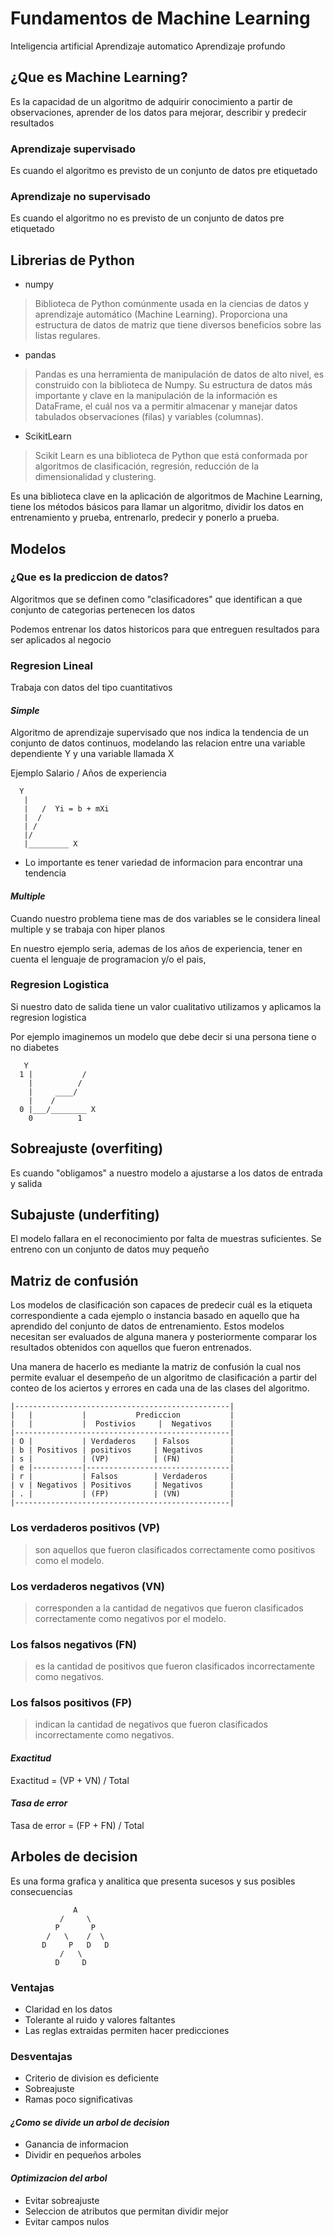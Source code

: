 # Fundamentos de Machine Learning

Inteligencia artificial
Aprendizaje automatico
Aprendizaje profundo

## ¿Que es Machine Learning?
Es la capacidad de un algoritmo de adquirir conocimiento a partir de observaciones, aprender de los datos para mejorar, describir y predecir resultados

### Aprendizaje supervisado
Es cuando el algoritmo es previsto de un conjunto de datos pre etiquetado

### Aprendizaje no supervisado
Es cuando el algoritmo no es previsto de un conjunto de datos pre etiquetado

## Librerias de Python
* numpy

> Biblioteca de Python comúnmente usada en la ciencias de datos y aprendizaje automático (Machine Learning). 
Proporciona una estructura de datos de matriz que tiene diversos beneficios sobre las listas regulares.

* pandas

> Pandas es una herramienta de manipulación de datos de alto nivel, es construido con la biblioteca de Numpy. 
Su estructura de datos más importante y clave en la manipulación de la información es DataFrame, 
el cuál nos va a permitir almacenar y manejar datos tabulados observaciones (filas) y variables (columnas).

* ScikitLearn

> Scikit Learn es una biblioteca de Python que está conformada por algoritmos de clasificación, regresión, reducción de la dimensionalidad y clustering. 

Es una biblioteca clave en la aplicación de algoritmos de Machine Learning, 
tiene los métodos básicos para llamar un algoritmo, dividir los datos en entrenamiento 
y prueba, entrenarlo, predecir y ponerlo a prueba.


## Modelos
### ¿Que es la prediccion de datos?

Algoritmos que se definen como "clasificadores" que identifican a que conjunto de categorias pertenecen los datos

Podemos entrenar los datos historicos para que entreguen resultados para
ser aplicados al negocio

### Regresion Lineal

Trabaja con datos del tipo cuantitativos

#### _Simple_

Algoritmo de aprendizaje supervisado que nos indica la tendencia de un conjunto de datos continuos, modelando las relacion entre una variable dependiente Y y una variable llamada X

Ejemplo Salario / Años de experiencia
```
  Y
   |
   |   /  Yi = b + mXi
   |  /
   | /
   |/
   |_________ X

```

* Lo importante es tener variedad de informacion para encontrar una tendencia

#### _Multiple_

Cuando nuestro problema tiene mas de dos variables se le considera lineal multiple y se trabaja con hiper planos

En nuestro ejemplo seria, ademas de los años de experiencia, tener en cuenta el lenguaje de programacion y/o el pais,

### Regresion Logistica

Si nuestro dato de salida tiene un valor cualitativo utilizamos y aplicamos la regresion logistica

Por ejemplo imaginemos un modelo que debe decir si una persona tiene o no diabetes

```
   Y
  1 |           / 
    |          /
    |     ____/
    |    /
  0 |___/________ X
    0          1
```

## Sobreajuste (overfiting)

Es cuando "obligamos" a nuestro modelo a ajustarse a los datos de entrada y salida

## Subajuste (underfiting)

El modelo fallara en el reconocimiento por falta de muestras suficientes. Se entreno con un conjunto de datos muy pequeño

## Matriz de confusión

Los modelos de clasificación son capaces de predecir cuál es la etiqueta correspondiente a cada ejemplo o instancia 
basado en aquello que ha aprendido del conjunto de datos de entrenamiento. Estos modelos necesitan ser evaluados de 
alguna manera y posteriormente comparar los resultados obtenidos con aquellos que fueron entrenados.

Una manera de hacerlo es mediante la matriz de confusión la cual nos permite evaluar el desempeño de un algoritmo de 
clasificación a partir del conteo de los aciertos y errores en cada una de las clases del algoritmo.

```
|------------------------------------------------|
|   |           |           Prediccion           |
|   |           |  Postivios     |  Negativos    |
|------------------------------------------------|
| O |           | Verdaderos    | Falsos         | 
| b | Positivos | positivos     | Negativos      |
| s |           | (VP)          | (FN)           |
| e |-----------|--------------------------------|
| r |           | Falsos        | Verdaderos     | 
| v | Negativos | Positivos     | Negativos      |
| . |           | (FP)          | (VN)           |
|------------------------------------------------|
```

### Los verdaderos positivos (VP) 
> son aquellos que fueron clasificados correctamente como positivos como el modelo.
### Los verdaderos negativos (VN) 
> corresponden a la cantidad de negativos que fueron clasificados correctamente como negativos por el modelo.
### Los falsos negativos (FN) 
> es la cantidad de positivos que fueron clasificados incorrectamente como negativos.
### Los falsos positivos (FP) 
> indican la cantidad de negativos que fueron clasificados incorrectamente como negativos.

#### _Exactitud_

Exactitud = (VP + VN) / Total

#### _Tasa de error_

Tasa de error = (FP + FN) / Total

## Arboles de decision
Es una forma grafica y analitica que presenta sucesos y sus posibles consecuencias

```
              A
           /     \
          P       P
        /   \    /  \  
       D     P   D   D
           /   \
          D     D
```
### Ventajas

* Claridad en los datos
* Tolerante al ruido y valores faltantes
* Las reglas extraidas permiten hacer predicciones

### Desventajas

* Criterio de division es deficiente
* Sobreajuste
* Ramas poco significativas

#### _¿Como se divide un arbol de decision_
* Ganancia de informacion
* Dividir en pequeños arboles

#### _Optimizacion del arbol_
* Evitar sobreajuste
* Seleccion de atributos que permitan dividir mejor
* Evitar campos nulos